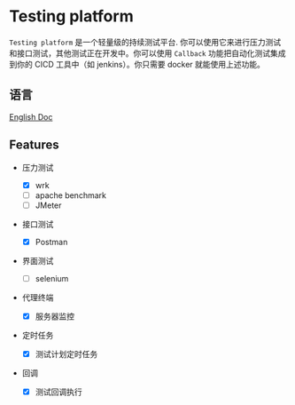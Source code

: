 # Testing platform

`Testing platform` 是一个轻量级的持续测试平台. 你可以使用它来进行压力测试和接口测试，其他测试正在开发中。你可以使用 `Callback` 功能把自动化测试集成到你的 CICD 工具中（如 jenkins）。你只需要 docker 就能使用上述功能。

## 语言

[English Doc](README.md)

## Features

- 压力测试

  - [x] wrk
  - [ ] apache benchmark
  - [ ] JMeter

- 接口测试

  - [x] Postman

- 界面测试

  - [ ] selenium
  
- 代理终端

  - [x] 服务器监控

- 定时任务

  - [x] 测试计划定时任务

- 回调

  - [x] 测试回调执行
